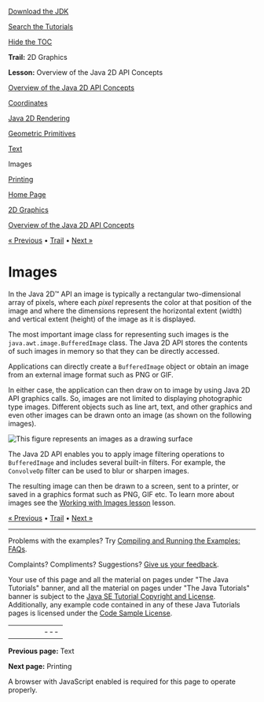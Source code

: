[Download
the JDK](http://java.sun.com/javase/6/download.jsp)
  
[Search the
Tutorials](../../search.html)
  
[Hide the TOC](javascript:toggleLeft())

**Trail:** 2D Graphics
  
**Lesson:** Overview of the Java 2D API Concepts

[Overview of the Java 2D API Concepts](index.html)

[Coordinates](coordinate.html)

[Java 2D Rendering](rendering.html)

[Geometric Primitives](primitives.html)

[Text](text.html)

Images

[Printing](printing.html)

[Home Page](../../index.html)
>
[2D Graphics](../index.html)
>
[Overview of the Java 2D API Concepts](index.html)

[« Previous](text.html) • [Trail](../TOC.html) • [Next »](printing.html)

# Images

In the Java 2D™ API an image is typically a rectangular two-dimensional array of pixels,
where each *pixel* represents the color at that position of the image
and where the dimensions represent the horizontal extent (width)
and vertical extent (height) of the image as it is displayed.

The most important image class for representing such images is
the `java.awt.image.BufferedImage` class. The Java 2D API
stores the contents of such images in memory so that they can be directly
accessed.

Applications can directly create a `BufferedImage` object
or obtain an image from an external image format such as PNG or GIF.

In either case, the application can then draw on to image by using Java 2D
API graphics calls. So, images are not limited to displaying photographic
type images. Different objects such as line art, text, and other graphics and
even other images can be drawn onto an image (as shown on the following images).

![This figure represents an images as a drawing surface](../../figures/2d/stonehenge.gif)

The Java 2D API enables you to apply image filtering operations to `BufferedImage`
and includes several built-in filters. For example, the `ConvolveOp` filter can
be used to blur or sharpen images.

The resulting image can then be drawn to a screen, sent to a
printer, or saved in a graphics format such as PNG, GIF etc.
To learn more about images see the [Working with Images lesson](../images/index.html) lesson.

[« Previous](text.html)
•
[Trail](../TOC.html)
•
[Next »](printing.html)

---

Problems with the examples? Try [Compiling and Running
the Examples: FAQs](../../information/run-examples.html).
  
Complaints? Compliments? Suggestions? [Give
us your feedback](http://download.oracle.com/javase/feedback.html).

Your use of this page and all the material on pages under "The Java Tutorials" banner,
and all the material on pages under "The Java Tutorials" banner is subject to the [Java SE Tutorial Copyright
and License](../../information/license.html).
Additionally, any example code contained in any of these Java
Tutorials pages is licensed under the
[Code
Sample License](http://developers.sun.com/license/berkeley_license.html).

|  |  |  |  |  |
| --- | --- | --- | --- | --- |
| |  |  | | --- | --- | | duke image | Oracle logo | | [About Oracle](http://www.oracle.com/us/corporate/index.html) | [Oracle Technology Network](http://www.oracle.com/technology/index.html) | [Terms of Service](https://www.samplecode.oracle.com/servlets/CompulsoryClickThrough?type=TermsOfService) | Copyright © 1995, 2011 Oracle and/or its affiliates. All rights reserved. |

**Previous page:** Text
  
**Next page:** Printing




A browser with JavaScript enabled is required for this page to operate properly.